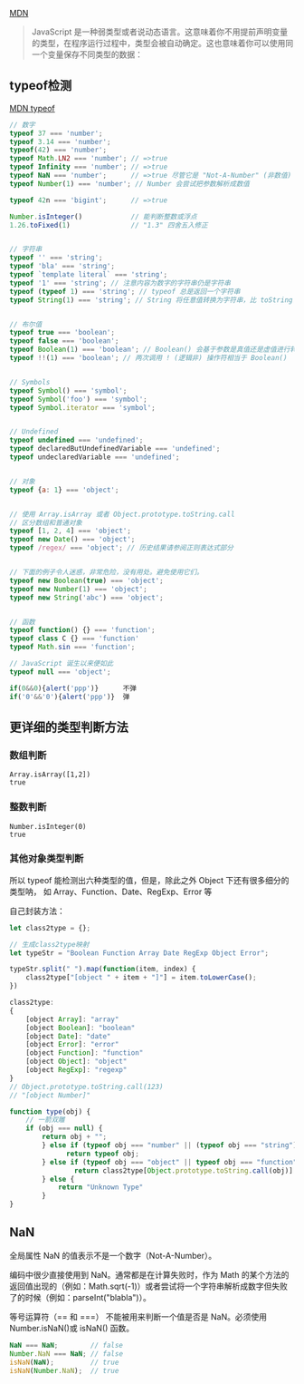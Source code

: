 [MDN](https://developer.mozilla.org/zh-CN/docs/Web/JavaScript/Data_structures)
> JavaScript 是一种弱类型或者说动态语言。这意味着你不用提前声明变量的类型，在程序运行过程中，类型会被自动确定。这也意味着你可以使用同一个变量保存不同类型的数据：

## typeof检测
[MDN typeof](https://developer.mozilla.org/zh-CN/docs/Web/JavaScript/Reference/Operators/typeof)
```js
// 数字
typeof 37 === 'number';
typeof 3.14 === 'number';
typeof(42) === 'number';
typeof Math.LN2 === 'number'; // =>true
typeof Infinity === 'number'; // =>true
typeof NaN === 'number';      // =>true 尽管它是 "Not-A-Number" (非数值) 的缩写
typeof Number(1) === 'number'; // Number 会尝试把参数解析成数值

typeof 42n === 'bigint';      // =>true

Number.isInteger()            // 能判断整数或浮点 
1.26.toFixed(1)               // "1.3" 四舍五入修正


// 字符串
typeof '' === 'string';
typeof 'bla' === 'string';
typeof `template literal` === 'string';
typeof '1' === 'string'; // 注意内容为数字的字符串仍是字符串
typeof (typeof 1) === 'string'; // typeof 总是返回一个字符串
typeof String(1) === 'string'; // String 将任意值转换为字符串，比 toString 更安全


// 布尔值
typeof true === 'boolean';
typeof false === 'boolean';
typeof Boolean(1) === 'boolean'; // Boolean() 会基于参数是真值还是虚值进行转换
typeof !!(1) === 'boolean'; // 两次调用 ! (逻辑非) 操作符相当于 Boolean()


// Symbols
typeof Symbol() === 'symbol';
typeof Symbol('foo') === 'symbol';
typeof Symbol.iterator === 'symbol';


// Undefined
typeof undefined === 'undefined';
typeof declaredButUndefinedVariable === 'undefined';
typeof undeclaredVariable === 'undefined'; 


// 对象
typeof {a: 1} === 'object';


// 使用 Array.isArray 或者 Object.prototype.toString.call
// 区分数组和普通对象
typeof [1, 2, 4] === 'object';
typeof new Date() === 'object';
typeof /regex/ === 'object'; // 历史结果请参阅正则表达式部分


// 下面的例子令人迷惑，非常危险，没有用处。避免使用它们。
typeof new Boolean(true) === 'object';
typeof new Number(1) === 'object';
typeof new String('abc') === 'object';


// 函数
typeof function() {} === 'function';
typeof class C {} === 'function'
typeof Math.sin === 'function';

// JavaScript 诞生以来便如此
typeof null === 'object';
```

```js
if(0&&0){alert('ppp')}      不弹
if('0'&&'0'){alert('ppp')}  弹
```

## 更详细的类型判断方法
### 数组判断
```
Array.isArray([1,2])
true
```

### 整数判断
```
Number.isInteger(0)
true
```

### 其他对象类型判断

所以 typeof 能检测出六种类型的值，但是，除此之外 Object 下还有很多细分的类型呐，
如 Array、Function、Date、RegExp、Error 等

自己封装方法：
```js
let class2type = {};

// 生成class2type映射
let typeStr = "Boolean Function Array Date RegExp Object Error";

typeStr.split(" ").map(function(item, index) {
    class2type["[object " + item + "]"] = item.toLowerCase();
})

class2type:
{
	[object Array]: "array"
	[object Boolean]: "boolean"
	[object Date]: "date"
	[object Error]: "error"
	[object Function]: "function"
	[object Object]: "object"
	[object RegExp]: "regexp"
}
// Object.prototype.toString.call(123)
// "[object Number]"

function type(obj) {
    // 一箭双雕
    if (obj === null) {
        return obj + "";
		} else if (typeof obj === "number" || (typeof obj === "string") {
			  return typeof obj;
		} else if (typeof obj === "object" || typeof obj === "function") {
				return class2type[Object.prototype.toString.call(obj)]
		} else {
			return "Unknown Type"
		}
}
```

## NaN
全局属性 NaN 的值表示不是一个数字（Not-A-Number）。

编码中很少直接使用到 NaN。通常都是在计算失败时，作为 Math 的某个方法的返回值出现的（例如：Math.sqrt(-1)）或者尝试将一个字符串解析成数字但失败了的时候（例如：parseInt("blabla")）。

等号运算符（== 和 ===） 不能被用来判断一个值是否是 NaN。必须使用 Number.isNaN()或 isNaN() 函数。
```js
NaN === NaN;        // false
Number.NaN === NaN; // false
isNaN(NaN);         // true
isNaN(Number.NaN);  // true
```